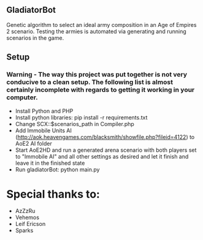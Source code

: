 ## GladiatorBot
Genetic algorithm to select an ideal army composition in an Age of Empires 2 scenario.  Testing the armies is automated via generating and running scenarios in the game.

## Setup
### Warning - The way this project was put together is not very conducive to a clean setup.  The following list is almost certainly incomplete with regards to getting it working in your computer.
* Install Python and PHP
* Install python libraries: pip install -r requirements.txt
* Change SCX::$scenarios_path in Compiler.php
* Add Immobile Units AI (http://aok.heavengames.com/blacksmith/showfile.php?fileid=4122) to AoE2 AI folder
* Start AoE2HD and run a generated arena scenario with both players set to "Immobile AI" and all other settings as desired and let it finish and leave it in the finished state
* Run gladiatorBot: python main.py

# Special thanks to:
* AzZzRu
* Vehemos
* Leif Ericson
* Sparks